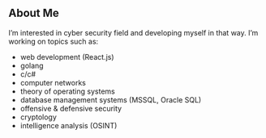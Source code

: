 ## About Me

I’m interested in cyber security field and developing myself in that way. I’m working on topics such as:
- web development (React.js)
- golang
- c/c#
- computer networks
- theory of operating systems
- database management systems (MSSQL, Oracle SQL)
- offensive & defensive security
- cryptology
- intelligence analysis (OSINT)

